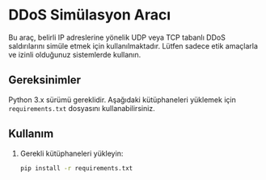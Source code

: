 # DDoS Simülasyon Aracı

Bu araç, belirli IP adreslerine yönelik UDP veya TCP tabanlı DDoS saldırılarını simüle etmek için kullanılmaktadır. Lütfen sadece etik amaçlarla ve izinli olduğunuz sistemlerde kullanın.

## Gereksinimler

Python 3.x sürümü gereklidir. Aşağıdaki kütüphaneleri yüklemek için `requirements.txt` dosyasını kullanabilirsiniz.

## Kullanım

1. Gerekli kütüphaneleri yükleyin:
   ```bash
   pip install -r requirements.txt
